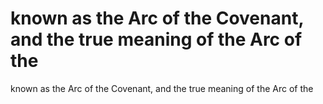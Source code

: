 # known as the Arc of the Covenant, and the true meaning of the Arc of the

known as the Arc of the Covenant, and the true meaning of the Arc of the